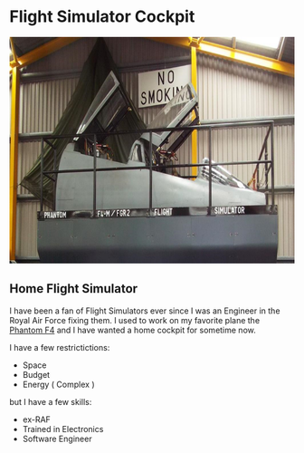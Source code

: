 # Flight Simulator Cockpit

<img src="https://raw.githubusercontent.com/sfawcett123/FlightSimulator/649c83f4ebd795922bf8745bdef911f6e5b439dd/FlightSimulator/wwwroot/img/phantom.svg" 
     alt="" data-canonical-src="https://raw.githubusercontent.com/sfawcett123/FlightSimulator/649c83f4ebd795922bf8745bdef911f6e5b439dd/FlightSimulator/wwwroot/img/phantom.svg" width="100%" height="400" />

## Home Flight Simulator

I have been a fan of Flight Simulators ever since I was an Engineer in the Royal Air Force fixing them. I used to work on my favorite plane the 
[Phantom F4](https://en.wikipedia.org/wiki/McDonnell_Douglas_Phantom_in_UK_service) and I have wanted a home cockpit for sometime now.

I have a few restrictictions:
- Space
- Budget
- Energy ( Complex )

but I have a few skills:
- ex-RAF
- Trained in Electronics
- Software Engineer
